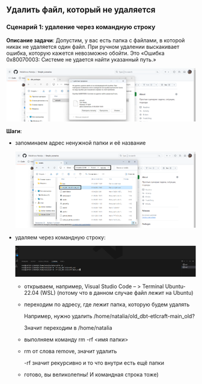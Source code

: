 ## Удалить файл, который не удаляется
### Сценарий 1: удаление через командную строку
**Описание задачи**: Допустим, у вас есть папка с файлами, в которой никак не удаляется один файл. При ручном удалении выскакивает ошибка, которую кажется невозможно обойти. Это «Ошибка 0x80070003: Системе не удается найти указанный путь.»

![cover](https://github.com/Malakhova-Natalya/Simple_scenarios/blob/main/remove_file/02.png)


**Шаги**:
  - запоминаем адрес ненужной папки и её название
   
    ![cover](https://github.com/Malakhova-Natalya/Simple_scenarios/blob/main/remove_file/01.png)
  - удаляем через командную строку:
   
    ![cover](https://github.com/Malakhova-Natalya/Simple_scenarios/blob/main/remove_file/03.png)
    - открываем, например,  Visual Studio Code – > Terminal Ubuntu-22.04 (WSL)
      (потому что в данном случае файл лежит на Ubuntu)
    - переходим по адресу, где лежит папка, которую будем удалять
   
      
         Например, нужно удалить /home/natalia/old_dbt-etlcraft-main_old?
      
         Значит переходим в /home/natalia
    - выполняем команду rm -rf <имя папки>
    - 
         rm от слова remove, значит удалить
      
         -rf значит рекурсивно и то что внутри есть ещё папки
    - готово, вы великолепны! И командная строка тоже)
     

